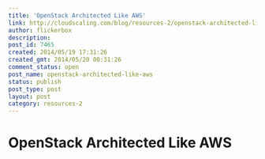 ```yaml
---
title: 'OpenStack Architected Like AWS'
link: http://cloudscaling.com/blog/resources-2/openstack-architected-like-aws/
author: flickerbox
description: 
post_id: 7465
created: 2014/05/19 17:31:26
created_gmt: 2014/05/20 00:31:26
comment_status: open
post_name: openstack-architected-like-aws
status: publish
post_type: post
layout: post
category: resources-2
---
```


# OpenStack Architected Like AWS

